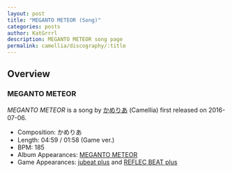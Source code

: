 ```yaml
---
layout: post
title: "MEGANTO METEOR (Song)"
categories: posts
author: KatGrrrl
description: MEGANTO METEOR song page
permalink: camellia/discography/:title
---
```


## Overview

### MEGANTO METEOR

*MEGANTO METEOR* is a song by [かめりあ](/camellia) (Camellia) first released on 2016-07-06.

* Composition: かめりあ
* Length: 04:59 / 01:58 (Game ver.)
* BPM: 185
* Album Appearances: [MEGANTO METEOR](<{% link postsInclude/_posts/camellia/albums/MEGANTO-METEOR/2023-12-21-MEGANTO-METEOR.md %}>)
* Game Appearances: [jubeat plus](https://remywiki.com/CS_jb_plus) and [REFLEC BEAT plus](https://remywiki.com/CS_RB_plus)
